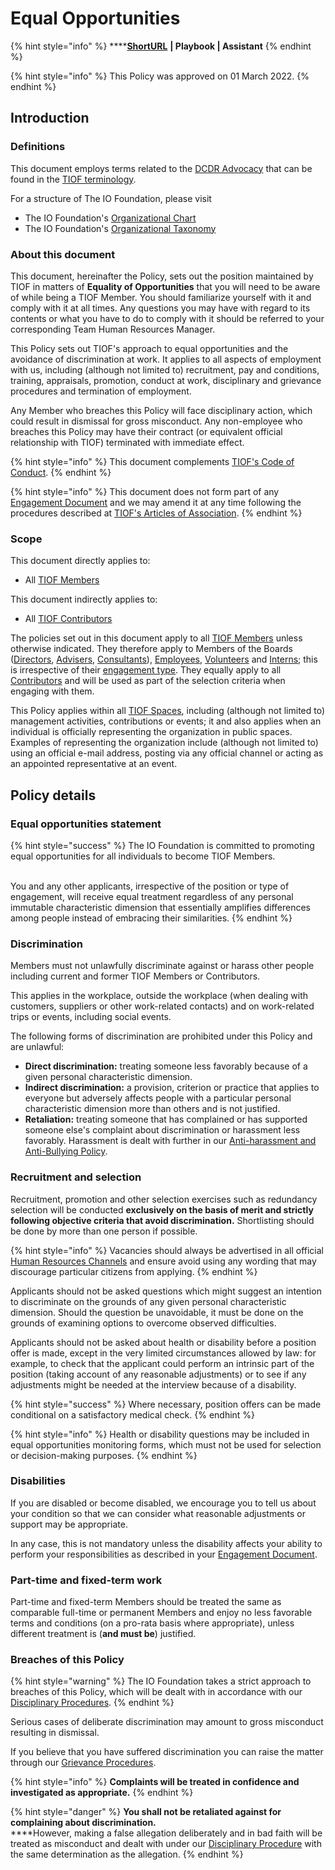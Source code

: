 # Equal Opportunities

{% hint style="info" %}
****[**ShortURL**](https://tiof.click/TIOFPolicyEO) **| Playbook | Assistant**
{% endhint %}

{% hint style="info" %}
This Policy was approved on 01 March 2022.
{% endhint %}

## Introduction

### Definitions

This document employs terms related to the [DCDR Advocacy](https://tiof.click/DCDRAdvocacy) that can be found in the [TIOF terminology](https://tiof.click/TIOFTerminology).

For a structure of The IO Foundation, please visit

* The IO Foundation's [Organizational Chart](http://tiof.click/TIOFOrgChart)
* The IO Foundation's [Organizational Taxonomy](https://tiof.click/OrgTaxonomy)

### About this document

This document, hereinafter the Policy, sets out the position maintained by TIOF in matters of **Equality of Opportunities** that you will need to be aware of while being a TIOF Member. You should familiarize yourself with it and comply with it at all times. Any questions you may have with regard to its contents or what you have to do to comply with it should be referred to your corresponding Team Human Resources Manager.

This Policy sets out TIOF's approach to equal opportunities and the avoidance of discrimination at work. It applies to all aspects of employment with us, including (although not limited to) recruitment, pay and conditions, training, appraisals, promotion, conduct at work, disciplinary and grievance procedures and termination of employment.

Any Member who breaches this Policy will face disciplinary action, which could result in dismissal for gross misconduct. Any non-employee who breaches this Policy may have their contract (or equivalent official relationship with TIOF) terminated with immediate effect.

{% hint style="info" %}
This document complements [TIOF's Code of Conduct](https://tiof.click/TIOFPolicyCoC).
{% endhint %}

{% hint style="info" %}
This document does not form part of any [Engagement Document](https://tiof.click/TIOFTerminology#engagement-document) and we may amend it at any time following the procedures described at [TIOF's Articles of Association](https://tiof.click/TIOFLegalArticlesOfAssociation).
{% endhint %}

### Scope

This document directly applies to:

* All [TIOF Members](https://tiof.click/TIOFTerminology#members)

This document indirectly applies to:

* All [TIOF Contributors](https://tiof.click/TIOFTerminology#contributors)

The policies set out in this document apply to all [TIOF Members](https://tiof.click/TIOFTerminology#members) unless otherwise indicated. They therefore apply to Members of the Boards ([Directors](https://tiof.click/TIOFTerminology#directors), [Advisers](https://tiof.click/TIOFTerminology#advisers), [Consultants](https://tiof.click/TIOFTerminology#consultants)), [Employees](https://tiof.click/TIOFTerminology#employees), [Volunteers](https://tiof.click/TIOFTerminology#volunteers) and [Interns](https://tiof.click/TIOFTerminology#interns); this is irrespective of their [engagement type](https://tiof.click/TIOFTerminology#engagement-type). They equally apply to all [Contributors](https://tiof.click/TIOFTerminology#contributors) and will be used as part of the selection criteria when engaging with them.

This Policy applies within all [TIOF Spaces](https://tiof.click/TIOFTerminology#spaces), including (although not limited to) management activities, contributions or events; it and also applies when an individual is officially representing the organization in public spaces. Examples of representing the organization include (although not limited to) using an official e-mail address, posting via any official channel or acting as an appointed representative at an event.

## Policy details

### Equal opportunities statement

{% hint style="success" %}
The IO Foundation is committed to promoting equal opportunities for all individuals to become TIOF Members.

\
You and any other applicants, irrespective of the position or type of engagement, will receive equal treatment regardless of any personal immutable characteristic dimension that essentially amplifies differences among people instead of embracing their similarities.
{% endhint %}

### Discrimination

Members must not unlawfully discriminate against or harass other people including current and former TIOF Members or Contributors.

This applies in the workplace, outside the workplace (when dealing with customers, suppliers or other work-related contacts) and on work-related trips or events, including social events.

The following forms of discrimination are prohibited under this Policy and are unlawful:

* **Direct discrimination:** treating someone less favorably because of a given personal characteristic dimension.
* **Indirect discrimination:** a provision, criterion or practice that applies to everyone but adversely affects people with a particular personal characteristic dimension more than others and is not justified.
* **Retaliation:** treating someone that has complained or has supported someone else's complaint about discrimination or harassment less favorably. Harassment is dealt with further in our [Anti-harassment and Anti-Bullying Policy](https://tiof.click/TIOFPolicyAHAB).

### Recruitment and selection

Recruitment, promotion and other selection exercises such as redundancy selection will be conducted **exclusively on the basis of merit and strictly following objective criteria that avoid discrimination.** Shortlisting should be done by more than one person if possible.

{% hint style="info" %}
Vacancies should always be advertised in all official [Human Resources Channels](https://tiof.click/TIOFHBComms#channel-types) and ensure avoid using any wording that may discourage particular citizens from applying.
{% endhint %}

Applicants should not be asked questions which might suggest an intention to discriminate on the grounds of any given personal characteristic dimension. Should the question be unavoidable, it must be done on the grounds of examining options to overcome observed difficulties.

Applicants should not be asked about health or disability before a position offer is made, except in the very limited circumstances allowed by law: for example, to check that the applicant could perform an intrinsic part of the position (taking account of any reasonable adjustments) or to see if any adjustments might be needed at the interview because of a disability.

{% hint style="success" %}
Where necessary, position offers can be made conditional on a satisfactory medical check.
{% endhint %}

{% hint style="info" %}
Health or disability questions may be included in equal opportunities monitoring forms, which must not be used for selection or decision-making purposes.
{% endhint %}

### Disabilities

If you are disabled or become disabled, we encourage you to tell us about your condition so that we can consider what reasonable adjustments or support may be appropriate.

In any case, this is not mandatory unless the disability affects your ability to perform your responsibilities as described in your [Engagement Document](https://tiof.click/TIOFTerminology#engagement-document).

### Part-time and fixed-term work

Part-time and fixed-term Members should be treated the same as comparable full-time or permanent Members and enjoy no less favorable terms and conditions (on a pro-rata basis where appropriate), unless different treatment is (**and must be**) justified.

### Breaches of this Policy

{% hint style="warning" %}
The IO Foundation takes a strict approach to breaches of this Policy, which will be dealt with in accordance with our [Disciplinary Procedures](https://tiof.click/TIOFHBHR#disciplinary-procedures).
{% endhint %}

Serious cases of deliberate discrimination may amount to gross misconduct resulting in dismissal.

If you believe that you have suffered discrimination you can raise the matter through our [Grievance Procedures](https://tiof.click/TIOFHBHR#grievance-procedures).

{% hint style="info" %}
**Complaints will be treated in confidence and investigated as appropriate.**
{% endhint %}

{% hint style="danger" %}
**You shall not be retaliated against for complaining about discrimination.**\
****However, making a false allegation deliberately and in bad faith will be treated as misconduct and dealt with under our [Disciplinary Procedure](https://tiof.click/TIOFHBHR#disciplinary-procedures) with the same determination as the allegation.
{% endhint %}
